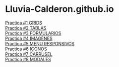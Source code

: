 # Lluvia-Calderon.github.io
<a href="https://Lluvia-Calderon.github.io/Practica1bootsrap.html">Practica #1 GRIDS</a><br> 
<a href="https://">Practica #2 TABLAS</a><br>
<a href="https://">Practica #3 FORMULARIOS</a><br>
<a href="https://">Practica #4 IMAGENES</a><br>
<a href="https://">Practica #5 MENU RESPONSIVOS </a><br>
<a href="https://Lluvia-Calderon.github.io/Practica6.html">Practica #6 ICONOS</a><br>
<a href="https://">Practica #7 CARRUSEL</a><br>
<a href="https://Lluvia-Calderon.github.io/Practica #8.-Modales en bootstrap.-Modales en bootstrap.html">Practica #8 MODALES</a><br>

  

